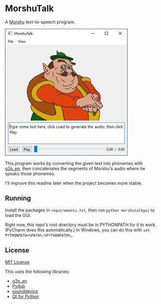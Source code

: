 # MorshuTalk

A [Morshu](https://knowyourmeme.com/memes/morshu) text-to-speech program.

![](screenshot.png)

This program works by converting the given text into phonemes with [g2p_en](https://pypi.org/project/g2p-en/), then
concatenates the segments of Morshu's audio where he speaks those phonemes.

I'll improve this readme later when the project becomes more stable.

## Running
Install the packages in `requirements.txt`, then run `python morshutalkgui` to load the GUI.

Right now, this repo's root directory must be in PYTHONPATH for it to work. (PyCharm does this automatically.)
In Windows, you can do this with `set PYTHONPATH=%PATH%;%PYTHONPATH%;`.

## License
[MIT License](LICENSE.txt)

This uses the following libraries:
* [g2p_en](https://pypi.org/project/g2p-en/)
* [Pydub](http://pydub.com/)
* [sounddevice](https://pypi.org/project/sounddevice/)
* [Qt for Python](https://wiki.qt.io/Qt_for_Python)
